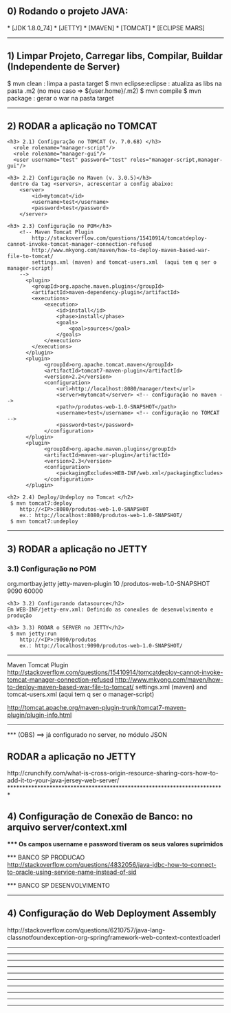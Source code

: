 <h2> 0) Rodando o projeto JAVA:</h2> 
* [JDK 1.8.0_74]
* [JETTY]
* [MAVEN]
* [TOMCAT]
* [ECLIPSE MARS]

************************************************************************
 <h2> 1) Limpar Projeto, Carregar libs, Compilar, Buildar (Independente de Server) </h2>
 $ mvn clean : limpa a pasta target
 $ mvn eclipse:eclipse : atualiza as libs na pasta .m2 (no meu caso =>  ${user.home}/.m2)
 $ mvn compile
 $ mvn package : gerar o war na pasta target

************************************************************************ 
<h2> 2) RODAR a aplicação no TOMCAT</h2>

	<h3> 2.1) Configuração no TOMCAT (v. 7.0.68) </h3> 
	  <role rolename="manager-script"/>
	  <role rolename="manager-gui"/>
	  <user username="test" password="test" roles="manager-script,manager-gui"/>	
	  
	<h3> 2.2) Configuração no Maven (v. 3.0.5)</h3>   
	 dentro da tag <servers>, acrescentar a config abaixo:
		<server>
			<id>mytomcat</id>
			<username>test</username>
			<password>test</password>
		</server>
		
	<h3> 2.3) Configuração no POM</h3>
		<!-- Maven Tomcat Plugin
			http://stackoverflow.com/questions/15410914/tomcatdeploy-cannot-invoke-tomcat-manager-connection-refused 
			http://www.mkyong.com/maven/how-to-deploy-maven-based-war-file-to-tomcat/
			settings.xml (maven) and tomcat-users.xml  (aqui tem q ser o manager-script)
		-->
		  <plugin>
			<groupId>org.apache.maven.plugins</groupId>
			<artifactId>maven-dependency-plugin</artifactId>
			<executions>
				<execution>
					<id>install</id>
					<phase>install</phase>
					<goals>
						<goal>sources</goal>
					</goals>
				</execution>
			</executions>
		  </plugin>
		  <plugin>
				<groupId>org.apache.tomcat.maven</groupId>
				<artifactId>tomcat7-maven-plugin</artifactId>
				<version>2.2</version>
				<configuration>
					<url>http://localhost:8080/manager/text</url>
					<server>mytomcat</server> <!-- configuração no maven -->
					<path>/produtos-web-1.0-SNAPSHOT</path>
					<username>test</username> <!-- configuração no TOMCAT -->
					<password>test</password>
				</configuration>
		  </plugin>
		  <plugin>
				<groupId>org.apache.maven.plugins</groupId>
				<artifactId>maven-war-plugin</artifactId>
				<version>2.3</version>
				<configuration>
					<packagingExcludes>WEB-INF/web.xml</packagingExcludes>
				</configuration>
		  </plugin>
	  
	<h2> 2.4) Deploy/Undeploy no Tomcat </h2>
	 $ mvn tomcat7:deploy
		http://<IP>:8080/produtos-web-1.0-SNAPSHOT
		ex.: http://localhost:8080/produtos-web-1.0-SNAPSHOT/	
	 $ mvn tomcat7:undeploy	
	 
************************************************************************
<h2> 3) RODAR a aplicação no JETTY</h2>		
	<h3> 3.1) Configuração no POM</h3>
	 <!--  Maven JETTY Plugin
		http://www.mkyong.com/maven/maven-jetty-plugin-examples/ 
		http://mvnrepository.com/artifact/org.eclipse.jetty/jetty-servlets
	 -->
	<plugin>
		<groupId>org.mortbay.jetty</groupId>
		<artifactId>jetty-maven-plugin</artifactId>
		<configuration>
			 <scanIntervalSeconds>10</scanIntervalSeconds>
			 <webApp>
				 <contextPath>/produtos-web-1.0-SNAPSHOT</contextPath>
			</webApp>
			 <connectors>
				<connector implementation="org.eclipse.jetty.server.nio.SelectChannelConnector">
				   <port>9090</port>
				   <maxIdleTime>60000</maxIdleTime>
				</connector>
			  </connectors>
		</configuration>
	</plugin>	
	
	<h3> 3.2) Configurando datasource</h2>
	Em WEB-INF/jetty-env.xml: Definido as conexões de desenvolvimento e produção
	
	<h3> 3.3) RODAR o SERVER no JETTY</h2>
	 $ mvn jetty:run
		http://<IP>:9090/produtos
		ex.: http://localhost:9090/produtos-web-1.0-SNAPSHOT/
		
************************************************************************		
Maven Tomcat Plugin
http://stackoverflow.com/questions/15410914/tomcatdeploy-cannot-invoke-tomcat-manager-connection-refused 
http://www.mkyong.com/maven/how-to-deploy-maven-based-war-file-to-tomcat/
settings.xml (maven) and tomcat-users.xml  (aqui tem q ser o manager-script)

http://tomcat.apache.org/maven-plugin-trunk/tomcat7-maven-plugin/plugin-info.html		
		
************************************************************************		
 *** (OBS) ==> já configurado no server, no módulo JSON
 <h2> RODAR a aplicação no JETTY</h2>	
	http://crunchify.com/what-is-cross-origin-resource-sharing-cors-how-to-add-it-to-your-java-jersey-web-server/	
************************************************************************	
<h2> 4) Configuração de Conexão de Banco: no arquivo server/context.xml</h2>	
<b> ***  Os campos username e password tiveram os seus valores suprimidos </b>

*** BANCO SP PRODUCAO
http://stackoverflow.com/questions/4832056/java-jdbc-how-to-connect-to-oracle-using-service-name-instead-of-sid
<Resource auth="Container" driverClassName="oracle.jdbc.driver.OracleDriver" 
maxActive="3" maxIdle="0" maxWait="30000" minEvictableIdleTimeMillis="7200000" 
name="jdbc/SGPAdmDS" scope="Shareable" type="javax.sql.DataSource" 
url="jdbc:oracle:thin:@(DESCRIPTION=(ADDRESS_LIST=(ADDRESS=(PROTOCOL=TCP)(HOST=adm-bd-prod1-vip.pgr.mpf.gov.br)(HOST=adm-bd-prod2-vip.pgr.mpf.gov.br)(PORT=1521))(LOAD_BALANCE=on))(CONNECT_DATA=(SERVICE_NAME=ADM)))" 
username="" password=""/>
	

*** BANCO SP DESENVOLVIMENTO
<Resource auth="Container" driverClassName="oracle.jdbc.driver.OracleDriver"
maxActive="3" maxIdle="0" maxWait="30000" minEvictableIdleTimeMillis="7200000"
name="jdbc/SGPAdmDS" username="" password="" 
scope="Shareable" type="javax.sql.DataSource" 
url="jdbc:oracle:thin:@admd-bd-desenv.pgr.mpf.gov.br:1521:admd"/>

************************************************************************
<h2> 4) Configuração do Web Deployment Assembly </h2>	
http://stackoverflow.com/questions/6210757/java-lang-classnotfoundexception-org-springframework-web-context-contextloaderl

************************************************************************

************************************************************************

************************************************************************

************************************************************************

************************************************************************

************************************************************************

************************************************************************

************************************************************************

************************************************************************

************************************************************************
